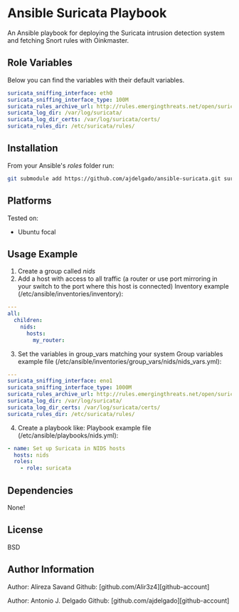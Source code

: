 # Ansible Suricata Playbook

An Ansible playbook for deploying the Suricata intrusion detection system and
fetching Snort rules with Oinkmaster.


## Role Variables

Below you can find the variables with their default variables.
```yaml
suricata_sniffing_interface: eth0
suricata_sniffing_interface_type: 100M
suricata_rules_archive_url: http://rules.emergingthreats.net/open/suricata/emerging.rules.tar.gz
suricata_log_dir: /var/log/suricata/
suricata_log_dir_certs: /var/log/suricata/certs/
suricata_rules_dir: /etc/suricata/rules/
```

## Installation

From your Ansible's *roles* folder run:
```bash
git submodule add https://github.com/ajdelgado/ansible-suricata.git suricata
```

## Platforms
Tested on:
- Ubuntu focal

## Usage Example

1. Create a group called *nids*
2. Add a host with access to all traffic (a router or use port mirroring in your switch to the port where this host is connected)
Inventory example (/etc/ansible/inventories/inventory):
```yaml
---
all:
  children:
    nids:
      hosts:
        my_router:
```
3. Set the variables in group_vars matching your system
Group variables example file (/etc/ansible/inventories/group_vars/nids/nids_vars.yml):
```yaml
---
suricata_sniffing_interface: eno1
suricata_sniffing_interface_type: 1000M
suricata_rules_archive_url: http://rules.emergingthreats.net/open/suricata/emerging.rules.tar.gz
suricata_log_dir: /var/log/suricata/
suricata_log_dir_certs: /var/log/suricata/certs/
suricata_rules_dir: /etc/suricata/rules/
```
4. Create a playbook like:
Playbook example file (/etc/ansible/playbooks/nids.yml):
```yaml
- name: Set up Suricata in NIDS hosts
  hosts: nids
  roles:
    - role: suricata
```

## Dependencies

None!

## License

BSD

## Author Information

Author: Alireza Savand
Github: [github.com/Alir3z4][github-account]

Author: Antonio J. Delgado
Github: [github.com/ajdelgado][github-account]